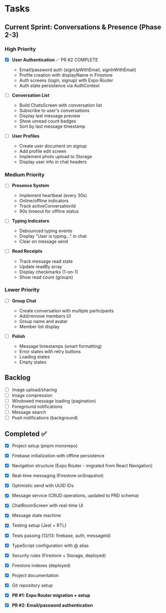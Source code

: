 # Tasks

## Current Sprint: Conversations & Presence (Phase 2-3)

### High Priority
- [x] **User Authentication** ✅ PR #2 COMPLETE
  - Email/password auth (signUpWithEmail, signInWithEmail)
  - Profile creation with displayName in Firestore
  - Auth screens (login, signup) with Expo Router
  - Auth state persistence via AuthContext

- [ ] **Conversation List**
  - Build ChatsScreen with conversation list
  - Subscribe to user's conversations
  - Display last message preview
  - Show unread count badges
  - Sort by last message timestamp

- [ ] **User Profiles**
  - Create user document on signup
  - Add profile edit screen
  - Implement photo upload to Storage
  - Display user info in chat headers

### Medium Priority
- [ ] **Presence System**
  - Implement heartbeat (every 30s)
  - Online/offline indicators
  - Track activeConversationId
  - 90s timeout for offline status

- [ ] **Typing Indicators**
  - Debounced typing events
  - Display "User is typing..." in chat
  - Clear on message send

- [ ] **Read Receipts**
  - Track message read state
  - Update readBy array
  - Display checkmarks (1-on-1)
  - Show read count (groups)

### Lower Priority
- [ ] **Group Chat**
  - Create conversation with multiple participants
  - Add/remove members UI
  - Group name and avatar
  - Member list display

- [ ] **Polish**
  - Message timestamps (smart formatting)
  - Error states with retry buttons
  - Loading states
  - Empty states

## Backlog
- [ ] Image upload/sharing
- [ ] Image compression
- [ ] Windowed message loading (pagination)
- [ ] Foreground notifications
- [ ] Message search
- [ ] Push notifications (background)

## Completed ✅
- [x] Project setup (pnpm monorepo)
- [x] Firebase initialization with offline persistence
- [x] Navigation structure (Expo Router - migrated from React Navigation)
- [x] Real-time messaging (Firestore onSnapshot)
- [x] Optimistic send with UUID IDs
- [x] Message service (CRUD operations, updated to PRD schema)
- [x] ChatRoomScreen with real-time UI
- [x] Message state machine
- [x] Testing setup (Jest + RTL)
- [x] Tests passing (13/13: firebase, auth, messageId)
- [x] TypeScript configuration with @ alias
- [x] Security rules (Firestore + Storage, deployed)
- [x] Firestore indexes (deployed)
- [x] Project documentation
- [x] Git repository setup
- [x] **PR #1: Expo Router migration + setup**
- [x] **PR #2: Email/password authentication**

